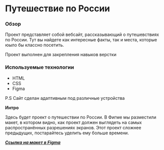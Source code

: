 # Путешествие по России

### Обзор

Проект представляет собой вебсайт, рассказывающий о путешевствиях по России. Тут вы найдете как интересные факты, так и места, которые юыло бы классно посетить.

Проект выполнен для закрепления навыков верстки

### Используемые технологии

- HTML
- CSS
- Figma

P.S Сайт сделан адаптивным под различные устройства

**Интро**

Здесь будет проект о путешествии по России.
В Фигме мы разместили макет, в котором видно, как проект должен выглядеть на самых распространённых разрешениях экранов.
Этот проект сложнее предыдущих, постарайтесь уделить ему больше времени.

**_[Ссылка на макет в Figma](https://www.figma.com/file/5S2WSbEFL6awjVWJ0NWL8Q/Sprint-3_-Russia-_-desktop-mobile?node-id=28503%3A0)_**
